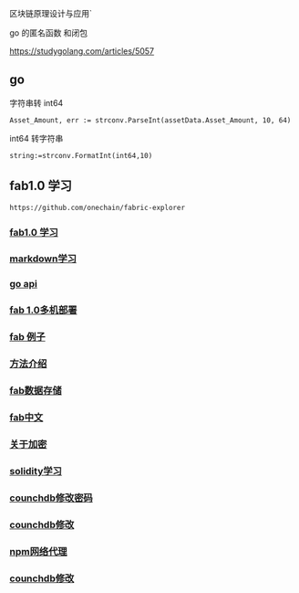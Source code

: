 区块链原理设计与应用`

go 的匿名函数 和闭包  

https://studygolang.com/articles/5057

## go
字符串转 int64

```
Asset_Amount, err := strconv.ParseInt(assetData.Asset_Amount, 10, 64)
```
int64 转字符串

```
string:=strconv.FormatInt(int64,10) 

```


## fab1.0 学习

```
https://github.com/onechain/fabric-explorer
```


### [fab1.0 学习](https://github.com/onechain/fabric-explorer)

### [markdown学习](https://www.zybuluo.com/mdeditor)

### [go api](https://www.kancloud.cn/wizardforcel/golang-stdlib-ref/121498)


### [fab 1.0多机部署](https://m.baidu.com/from=1013672a/bd_page_type=1/ssid=0/uid=0/pu=usm%401%2Csz%40224_220%2Cta%40iphone___3_537/baiduid=B3C6BF490390679AF241B862AF88597E/w=0_10_/t=iphone/l=3/tc?ref=www_iphone&lid=3054229194654139646&order=4&fm=alop&tj=www_normal_4_0_10_title&vit=osres&m=8&srd=1&cltj=cloud_title&asres=1&title=Fabric1.0%E7%9A%84%E5%A4%9A%E6%9C%BA%E9%83%A8%E7%BD%B2-%E6%B7%B1%E8%93%9D-%E5%8D%9A%E5%AE%A2%E5%9B%AD&dict=30&w_qd=IlPT2AEptyoA_ykwvwga6f1OvgTJKq0iVtjF2TxV0juvjki&sec=22784&di=b467d2d1106f8baf&bdenc=1&nsrc=IlPT2AEptyoA_yixCFOxXnANedT62v3IEQGG_ytK1DK6mlrte4viZQRAUSPaNG_ACoCb9n00sqcGwnOg0W9l6so4g43&clk_info=%7B%22srcid%22%3A%221599%22%2C%22tplname%22%3A%22www_normal%22%2C%22t%22%3A1501144693584%2C%22xpath%22%3A%22div-a-h3%22%7D&sfOpen=1)




### [fab 例子](http://hyperledger-fabric.readthedocs.io/en/latest/write_first_app.html)



### [方法介绍](http://www.cnblogs.com/studyzy/p/7360733.html)

### [fab数据存储](http://www.cnblogs.com/studyzy/p/7101136.html)





### [fab中文](https://hyperledgercn.github.io/hyperledgerDocs/)

### [关于加密](http://rdc.hundsun.com/portal/article/750.html)







### [solidity学习](http://www.tryblockchain.org/Solidity-%E8%AF%AD%E8%A8%80%E4%BB%8B%E7%BB%8D.html)

### [counchdb修改密码](https://www.cnblogs.com/studyzy/p/7101136.html)
### [counchdb修改](https://www.cnblogs.com/studyzy/p/7101136.html)

### [npm网络代理](https://yutuo.net/archives/c161bd450b2eaf88.html)
### [counchdb修改](https://www.cnblogs.com/studyzy/p/7101136.html)
